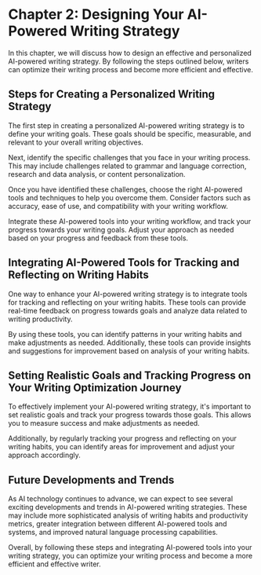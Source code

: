 Chapter 2: Designing Your AI-Powered Writing Strategy
=====================================================

In this chapter, we will discuss how to design an effective and personalized AI-powered writing strategy. By following the steps outlined below, writers can optimize their writing process and become more efficient and effective.

Steps for Creating a Personalized Writing Strategy
--------------------------------------------------

The first step in creating a personalized AI-powered writing strategy is to define your writing goals. These goals should be specific, measurable, and relevant to your overall writing objectives.

Next, identify the specific challenges that you face in your writing process. This may include challenges related to grammar and language correction, research and data analysis, or content personalization.

Once you have identified these challenges, choose the right AI-powered tools and techniques to help you overcome them. Consider factors such as accuracy, ease of use, and compatibility with your writing workflow.

Integrate these AI-powered tools into your writing workflow, and track your progress towards your writing goals. Adjust your approach as needed based on your progress and feedback from these tools.

Integrating AI-Powered Tools for Tracking and Reflecting on Writing Habits
--------------------------------------------------------------------------

One way to enhance your AI-powered writing strategy is to integrate tools for tracking and reflecting on your writing habits. These tools can provide real-time feedback on progress towards goals and analyze data related to writing productivity.

By using these tools, you can identify patterns in your writing habits and make adjustments as needed. Additionally, these tools can provide insights and suggestions for improvement based on analysis of your writing habits.

Setting Realistic Goals and Tracking Progress on Your Writing Optimization Journey
----------------------------------------------------------------------------------

To effectively implement your AI-powered writing strategy, it's important to set realistic goals and track your progress towards those goals. This allows you to measure success and make adjustments as needed.

Additionally, by regularly tracking your progress and reflecting on your writing habits, you can identify areas for improvement and adjust your approach accordingly.

Future Developments and Trends
------------------------------

As AI technology continues to advance, we can expect to see several exciting developments and trends in AI-powered writing strategies. These may include more sophisticated analysis of writing habits and productivity metrics, greater integration between different AI-powered tools and systems, and improved natural language processing capabilities.

Overall, by following these steps and integrating AI-powered tools into your writing strategy, you can optimize your writing process and become a more efficient and effective writer.
